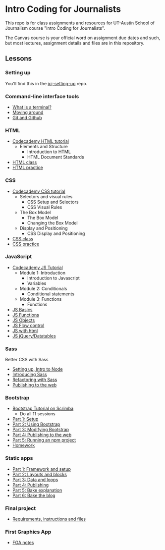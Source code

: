 # Intro Coding for Journalists

This repo is for class assignments and resources for UT-Austin School of Journalism course "Intro Coding for Journalists".

The Canvas course is your official word on assignment due dates and such, but most lectures, assignment details and files are in this repository.

## Lessons

### Setting up

You'll find this in the [icj-setting-up](https://github.com/utdata/icj-setting-up) repo.

### Command-line interface tools

- [What is a terminal?](https://github.com/utdata/icj-cli-tools/blob/master/lectures/bash/bash-01-terminal.md)
- [Moving around](https://github.com/utdata/icj-cli-tools/blob/master/lectures/bash/bash-02-moving-around.md)
- [Git and Github](https://github.com/utdata/icj-cli-tools/blob/master/lectures/git/git-01-git-intro.md)

### HTML

- [Codecademy HTML tutorial](https://www.codecademy.com/learn/learn-html)
  - Elements and Structure
    - Introduction to HTML
    - HTML Document Standards
- [HTML class](html/html-class.md)
- [HTML practice](html/html-practice.md)

### CSS

- [Codecademy CSS tutorial](https://www.codecademy.com/learn/learn-css)
  - Selectors and visual rules
    - CSS Setup and Selectors
    - CSS Visual Rules
  - The Box Model
    - The Box Model
    - Changing the Box Model
  - Display and Positioning
    - CSS Display and Positioning
- [CSS class](css/css-class.md)
- [CSS practice](css/css-practice.md)

### JavaScript

- [Codecademy JS Tutorial](https://www.codecademy.com/learn/introduction-to-javascript)
  - Module 1: Introduction
    - Introduction to Javascript
    - Variables
  - Module 2: Conditionals
    - Conditional statements
  - Module 3: Functions
    - Functions
- [JS Basics](js/js-class-01.md)
- [JS Functions](js/js-class-02.md)
- [JS Objects](js/js-class-03.md)
- [JS Flow control](js/js-class-04.md)
- [JS with html](js/js-class-05.md)
- [JS jQuery/Datatables](js/js-class-06.md)

### Sass

Better CSS with Sass

- [Setting up, Intro to Node](sass/sass-01.md)
- [Introducing Sass](sass/sass-02.md)
- [Refactoring with Sass](sass/sass-03.md)
- [Publishing to the web](sass/sass-04.md)

### Bootstrap

- [Bootstrap Tutorial on Scrimba](https://scrimba.com/g/gbootstrap4)
  - Do all 11 sessions
- [Part 1: Setup](bootstrap/bootstrap-class-01.md)
- [Part 2: Using Bootstrap](bootstrap/bootstrap-class-02.md)
- [Part 3: Modifying Bootstrap](bootstrap/bootstrap-class-03.md)
- [Part 4: Publishing to the web](bootstrap/bootstrap-class-04.md)
- [Part 5: Running an npm project](bootstrap/bootstrap-class-05.md)
- [Homework](bootstrap/bootstrap-assignment.md)

### Static apps

- [Part 1: Framework and setup](static-apps/static-01-framework.md)
- [Part 2: Layouts and blocks](static-apps/static-02-layouts.md)
- [Part 3: Data and loops](static-apps/static-03-loops.md)
- [Part 4: Publishing](static-apps/static-04-publish.md)
- [Part 5: Bake explanation](static-apps/static-05-bake-explain.md)
- [Part 6: Bake the blog](static-apps/static-06-bake-blog.md)

### Final project

- [Requirements, instructions and files](final/final.md)

### First Graphics App

- [FGA notes](fga/fga.md)
